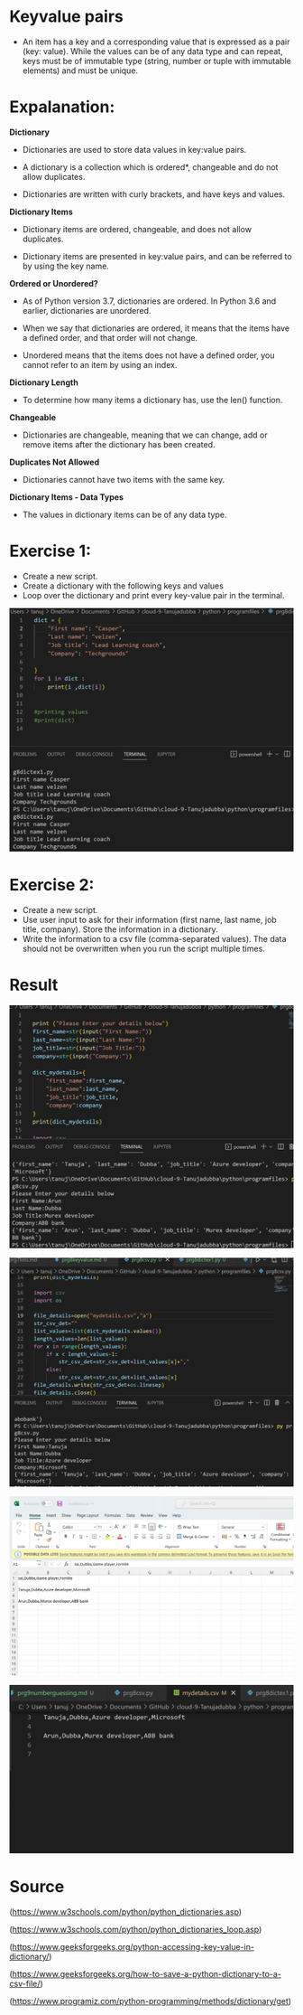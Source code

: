 # Keyvalue pairs

- An item has a key and a corresponding value that is expressed as a pair (key: value). While the values can be of any data type and can repeat, keys must be of immutable type (string, number or tuple with immutable elements) and must be unique.

# Expalanation:

**Dictionary**

- Dictionaries are used to store data values in key:value pairs.

- A dictionary is a collection which is ordered*, changeable and do not allow duplicates.

- Dictionaries are written with curly brackets, and have keys and values.

**Dictionary Items**

- Dictionary items are ordered, changeable, and does not allow duplicates.

- Dictionary items are presented in key:value pairs, and can be referred to by using the key name.

**Ordered or Unordered?**

- As of Python version 3.7, dictionaries are ordered. In Python 3.6 and earlier, dictionaries are unordered.

- When we say that dictionaries are ordered, it means that the items have a defined order, and that order will not change.

- Unordered means that the items does not have a defined order, you cannot refer to an item by using an index.

**Dictionary Length**

- To determine how many items a dictionary has, use the len() function.

**Changeable**

- Dictionaries are changeable, meaning that we can change, add or remove items after the dictionary has been created.

**Duplicates Not Allowed**

- Dictionaries cannot have two items with the same key.

**Dictionary Items - Data Types**

- The values in dictionary items can be of any data type.

# Exercise 1:

  -	Create a new script.
  - Create a dictionary with the following keys and values
  -  Loop over the dictionary and print every key-value pair in the terminal.

![alt test](../00_includes/pythonweek4/prg8dictex1.png "prg8dictex1.png")

# Exercise 2:

-	Create a new script.
-	Use user input to ask for their information (first name, last name, job title, company). Store the information in a dictionary.
-	Write the information to a csv file (comma-separated values). The data should not be overwritten when you run the script multiple times.

# Result

![alt test](../00_includes/pythonweek4/prg8csv1ex2.png "prg8csv1ex2.png")


![alt test](../00_includes/pythonweek4/prg8csv2ex2.png "prg8csv2ex2.png")

![alt test](../00_includes/pythonweek4/prg8excelex2.png "prg8excelex2.png")

![alt test](../00_includes/pythonweek4/prg8csv3ex2.png "prg8csv3ex2.png")

# Source

(https://www.w3schools.com/python/python_dictionaries.asp)

(https://www.w3schools.com/python/python_dictionaries_loop.asp)

(https://www.geeksforgeeks.org/python-accessing-key-value-in-dictionary/)

(https://www.geeksforgeeks.org/how-to-save-a-python-dictionary-to-a-csv-file/)

(https://www.programiz.com/python-programming/methods/dictionary/get)
